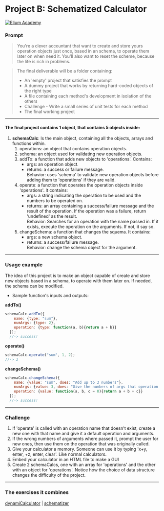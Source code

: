 # Project B: Schematized Calculator

[![Elium Academy](http://www.zoomby.es/img/Elium-Logo-200-px-Black-PNG.png)](http://www.elium.academy)


### Prompt

> You're a clever accountant that want to create and store yours operation objects just once, based in an schema, to operate them later on when need it. You'll also want to reset the scheme, because the life is rich in problems.  
  
> The final deliverable will be a folder containing:  
>   * An 'empty' project that satisfies the prompt  
>   * A dummy project that works by returning hard-coded objects of the right type  
>   * A file containing each method's development in isolation of the others  
>   * Challenge - Write a small series of unit tests for each method  
>   * The final working project  
	

---

#### The final project contains 1 object, that contains 5 objects inside:  

1. **schemaCalc**: Is the main object, containing all the objects, arrays and functions within.  
   1. operations: an object that contains operation objects.  
   2. schema: an object used for validating new operation objects.  
   3. addTo: a function that adds new objects to 'operations'. Contains:  
		- args: an operation object.  
		- returns: a success or failure message.  
Behavior: uses 'schema' to validate new operation objects before adding them to 'operations' if they are valid.  
   4. operate: a function that operates the operation objects inside 'operations'. It contains:  
  		- args: a string indicating the operation to be used and the numbers to be operated on.  
  		- returns: an array containing a success/failure message and the result of the operation. If the operation was a failure, return 'undefined' as the result.  
Behavior: Searches for an operation with the name passed in. If it exists, execute the operation on the arguments. If not, it say so.  
   5. changeSchema: a function that changes the squema. It contains:  
		- args: a new schema object.  
		- returns: a success/failure message.  
Behavior: change the schema object for the argument.  

---

### Usage example

The idea of this project is to make an object capable of create and store new objects based in a schema, to operate with them later on. If needed, the schema can be modified.

 * Sample function's inputs and outputs:  

 **addTo()**  

```javascript
schemaCalc.addTo({
    name: {type: "sum"},
    numArgs: {type: 2},
    operation: {type: function(a, b){return a + b}}
  });
  //-> success!
```
**operate()**  

```javascript
schemaCalc.operate("sum", 1, 2);
//-> 3
```
**changeSchema()**  

```javascript
schemaCalc.changeSchema({
    name: {value: "sum", does: "Add up to 3 numbers"},
    numArgs: {value: 3, does: "Give the numbers of args that operation takes"},
    operation: {value: function(a, b, c = 0){return a + b + c}}
  });
  //-> success!
```

---

### Challenge

1. If 'operate' is called with an operation name that doesn't exist, create a new one with that name and give it a default operation and arguments.  
2. If the wrong numbers of arguments where passed it, prompt the user for new ones, then use them on the operation that was originally called.    
3. Give your calculator a memory.  Someone can use it by typing 'x+y, enter, +z, enter, clear'.  Like normal calculators.  
4. Embed your calculator in an HTML file to make a GUI
5. Create 2 schemaCalcs, one with an array for 'operations' and the other with an object for 'operations'.  Notice how the choice of data structure changes the difficulty of the project.

---

### The exercises it combines

[dynamiCalculator](https://github.com/gloaysa/demoPorfolio/tree/prompt-style/ph1-nonode/ph1w1/dynamiCalculator)  |  [schematizer](https://github.com/gloaysa/demoPorfolio/tree/prompt-style/ph1-nonode/ph1w1/schematizer)
